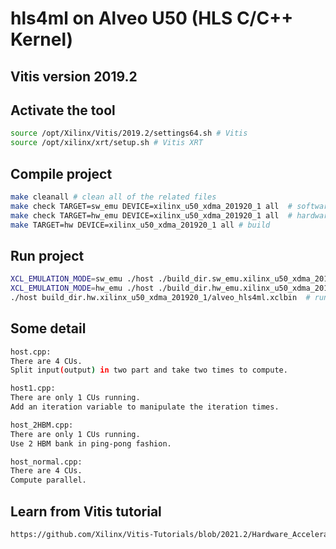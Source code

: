 # hls4ml on Alveo U50 (HLS C/C++ Kernel)
## Vitis version 2019.2
## Activate the tool 
```bash
source /opt/Xilinx/Vitis/2019.2/settings64.sh # Vitis
source /opt/xilinx/xrt/setup.sh # Vitis XRT
```
## Compile project
```bash
make cleanall # clean all of the related files
make check TARGET=sw_emu DEVICE=xilinx_u50_xdma_201920_1 all  # software emulation
make check TARGET=hw_emu DEVICE=xilinx_u50_xdma_201920_1 all  # hardware emulation
make TARGET=hw DEVICE=xilinx_u50_xdma_201920_1 all # build
```
## Run project
```bash
XCL_EMULATION_MODE=sw_emu ./host ./build_dir.sw_emu.xilinx_u50_xdma_201920_1/alveo_hls4ml.xclbin  # software emulation
XCL_EMULATION_MODE=hw_emu ./host ./build_dir.hw_emu.xilinx_u50_xdma_201920_1/alveo_hls4ml.xclbin  # hardware emulation
./host build_dir.hw.xilinx_u50_xdma_201920_1/alveo_hls4ml.xclbin  # run on U50
```
## Some detail
```bash
host.cpp:
There are 4 CUs.
Split input(output) in two part and take two times to compute.

host1.cpp:
There are only 1 CUs running.
Add an iteration variable to manipulate the iteration times.

host_2HBM.cpp:
There are only 1 CUs running.
Use 2 HBM bank in ping-pong fashion.

host_normal.cpp:
There are 4 CUs.
Compute parallel.

```
## Learn from Vitis tutorial
```bash
https://github.com/Xilinx/Vitis-Tutorials/blob/2021.2/Hardware_Acceleration/Design_Tutorials/02-bloom/5_data-movement.md
```
